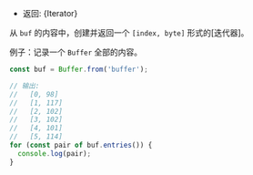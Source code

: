 <!-- YAML
added: v1.1.0
-->

* 返回: {Iterator}

从 `buf` 的内容中，创建并返回一个 `[index, byte]` 形式的[迭代器]。

例子：记录一个 `Buffer` 全部的内容。

```js
const buf = Buffer.from('buffer');

// 输出:
//   [0, 98]
//   [1, 117]
//   [2, 102]
//   [3, 102]
//   [4, 101]
//   [5, 114]
for (const pair of buf.entries()) {
  console.log(pair);
}
```

